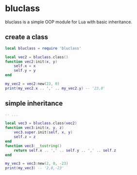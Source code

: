 # bluclass

bluclass is a simple OOP module for Lua with basic inheritance.

## create a class

```lua
local bluclass = require 'bluclass'

local vec2 = bluclass.class()
function vec2:init(x, y)
    self.x = x
    self.y = y
end

my_vec2 = vec2:new(23, 0)
print(my_vec2.x .. ',' .. my_vec2.y) -- '23,0'
```

## simple inheritance

```lua
-- ...

local vec3 = bluclass.class(vec2)
function vec3:init(x, y, z)
    vec3.super.init(self, x, y)
    self.z = z
end
function vec3:__tostring()
    return self.x .. ',' .. self.y .. ',' .. self.z
end

my_vec3 = vec3:new(2, 0, -23)
print(my_vec3) -- '2,0,-23'
```

